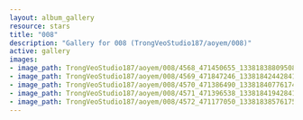 ```yaml
---
layout: album_gallery
resource: stars
title: "008"
description: "Gallery for 008 (TrongVeoStudio187/aoyem/008)"
active: gallery
images:
- image_path: TrongVeoStudio187/aoyem/008/4568_471450655_1338183880950832_4299296134779881188_n.jpg
- image_path: TrongVeoStudio187/aoyem/008/4569_471847246_1338184244284129_5778415771975628068_n.jpg
- image_path: TrongVeoStudio187/aoyem/008/4570_471386490_1338184077617479_7912202422193410687_n.jpg
- image_path: TrongVeoStudio187/aoyem/008/4571_471396538_1338184194284134_2431785482752132006_n.jpg
- image_path: TrongVeoStudio187/aoyem/008/4572_471177050_1338183857617501_2937304461473620539_n.jpg
---
```

